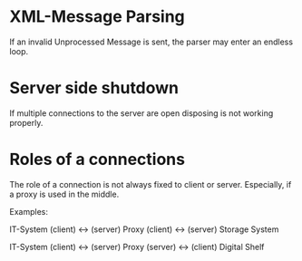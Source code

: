 # XML-Message Parsing
If an invalid Unprocessed Message is sent, the parser may enter an endless loop.

# Server side shutdown
If multiple connections to the server are open disposing is not working properly.

# Roles of a connections
The role of a connection is not always fixed to client or server. Especially, if a proxy is used in the middle.

Examples:

IT-System (client) <-> (server) Proxy (client) <-> (server) Storage System

IT-System (client) <-> (server) Proxy (server) <-> (client) Digital Shelf
